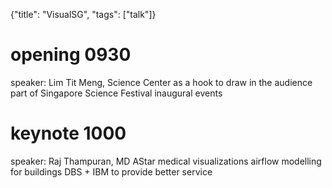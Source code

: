 {"title": "VisualSG", "tags": ["talk"]}

# opening 0930
speaker: Lim Tit Meng, Science Center
as a hook to draw in the audience
part of Singapore Science Festival
inaugural events

# keynote 1000
speaker: Raj Thampuran, MD AStar
medical visualizations
airflow modelling for buildings
DBS + IBM to provide better service
